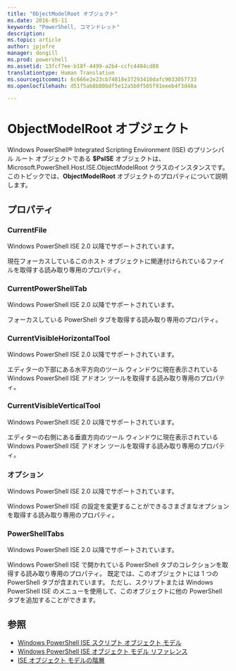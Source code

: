 ```yaml
---
title: "ObjectModelRoot オブジェクト"
ms.date: 2016-05-11
keywords: "PowerShell, コマンドレット"
description: 
ms.topic: article
author: jpjofre
manager: dongill
ms.prod: powershell
ms.assetid: 13fcf7ee-b18f-4499-a2b4-ccfc4484cd88
translationtype: Human Translation
ms.sourcegitcommit: 6c666e2e23cb74818e37293410dafc9033057733
ms.openlocfilehash: d51f5ab8b80bdf5e12a5b0f505f91eeeb4f3d48a

---
```


# <a name="the-objectmodelroot-object"></a>ObjectModelRoot オブジェクト
  Windows PowerShell® Integrated Scripting Environment (ISE) のプリンシパル ルート オブジェクトである **$PsISE** オブジェクトは、Microsoft.PowerShell.Host.ISE.ObjectModelRoot クラスのインスタンスです。 このトピックでは、**ObjectModelRoot** オブジェクトのプロパティについて説明します。

## <a name="properties"></a>プロパティ

### <a name="currentfile"></a>CurrentFile
  Windows PowerShell ISE 2.0 以降でサポートされています。 

 現在フォーカスしているこのホスト オブジェクトに関連付けられているファイルを取得する読み取り専用のプロパティ。

### <a name="currentpowershelltab"></a>CurrentPowerShellTab
  Windows PowerShell ISE 2.0 以降でサポートされています。 

 フォーカスしている PowerShell タブを取得する読み取り専用のプロパティ。

### <a name="currentvisiblehorizontaltool"></a>CurrentVisibleHorizontalTool
  Windows PowerShell ISE 2.0 以降でサポートされています。 

 エディターの下部にある水平方向のツール ウィンドウに現在表示されている Windows PowerShell ISE アドオン ツールを取得する読み取り専用のプロパティ。

### <a name="currentvisibleverticaltool"></a>CurrentVisibleVerticalTool
  Windows PowerShell ISE 2.0 以降でサポートされています。 

 エディターの右側にある垂直方向のツール ウィンドウに現在表示されている Windows PowerShell ISE アドオン ツールを取得する読み取り専用のプロパティ。

### <a name="options"></a>オプション
  Windows PowerShell ISE 2.0 以降でサポートされています。 

 Windows PowerShell ISE の設定を変更することができるさまざまなオプションを取得する読み取り専用のプロパティ。

### <a name="powershelltabs"></a>PowerShellTabs
  Windows PowerShell ISE 2.0 以降でサポートされています。 

 Windows PowerShell ISE で開かれている PowerShell タブのコレクションを取得する読み取り専用のプロパティ。 既定では、このオブジェクトには 1 つの PowerShell タブが含まれています。 ただし、スクリプトまたは Windows PowerShell ISE のメニューを使用して、このオブジェクトに他の PowerShell タブを追加することができます。

## <a name="see-also"></a>参照
- [Windows PowerShell ISE スクリプト オブジェクト モデル](The-Windows-PowerShell-ISE-Scripting-Object-Model.md) 
- [Windows PowerShell ISE オブジェクト モデル リファレンス](Windows-PowerShell-ISE-Object-Model-Reference.md) 
- [ISE オブジェクト モデルの階層](The-ISE-Object-Model-Hierarchy.md)

  



<!--HONumber=Nov16_HO4-->


